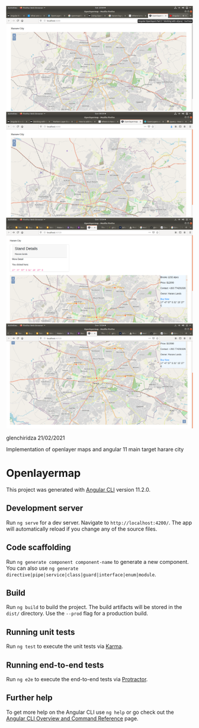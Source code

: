
![openlayer map on harare city](https://raw.githubusercontent.com/glenchiridza/openlayer_angular11/master/open_images/open1.png)
![openlayer map on harare city](https://raw.githubusercontent.com/glenchiridza/openlayer_angular11/master/open_images/open2.png)
![openlayer map on harare city](https://raw.githubusercontent.com/glenchiridza/openlayer_angular11/master/open_images/open3.png)
![openlayer map on harare city](https://raw.githubusercontent.com/glenchiridza/openlayer_angular11/master/open_images/open4.png)

glenchiridza 21/02/2021

Implementation of openlayer maps and angular 11 
main target harare city

# Openlayermap

This project was generated with [Angular CLI](https://github.com/angular/angular-cli) version 11.2.0.

## Development server

Run `ng serve` for a dev server. Navigate to `http://localhost:4200/`. The app will automatically reload if you change any of the source files.

## Code scaffolding

Run `ng generate component component-name` to generate a new component. You can also use `ng generate directive|pipe|service|class|guard|interface|enum|module`.

## Build

Run `ng build` to build the project. The build artifacts will be stored in the `dist/` directory. Use the `--prod` flag for a production build.

## Running unit tests

Run `ng test` to execute the unit tests via [Karma](https://karma-runner.github.io).

## Running end-to-end tests

Run `ng e2e` to execute the end-to-end tests via [Protractor](http://www.protractortest.org/).

## Further help

To get more help on the Angular CLI use `ng help` or go check out the [Angular CLI Overview and Command Reference](https://angular.io/cli) page.


